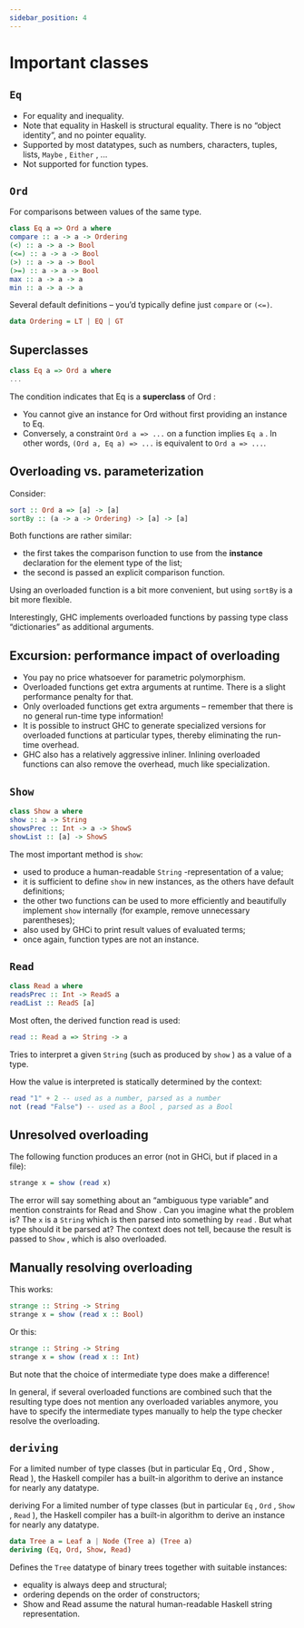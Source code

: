 ```yaml
---
sidebar_position: 4
---
```


# Important classes

## `Eq`

- For equality and inequality.
- Note that equality in Haskell is structural equality. There is no
“object identity”, and no pointer equality.
- Supported by most datatypes, such as numbers, characters, tuples, lists, `Maybe` , `Either` , ...
- Not supported for function types.

## `Ord`

For comparisons between values of the same type.

```hs
class Eq a => Ord a where
compare :: a -> a -> Ordering
(<) :: a -> a -> Bool
(<=) :: a -> a -> Bool
(>) :: a -> a -> Bool
(>=) :: a -> a -> Bool
max :: a -> a -> a
min :: a -> a -> a
```

Several default definitions – you’d typically define just `compare` or `(<=)`.

```hs
data Ordering = LT | EQ | GT
```

## Superclasses

```hs
class Eq a => Ord a where
...
```

The condition indicates that Eq is a **superclass** of Ord :

- You cannot give an instance for Ord without first providing an instance to Eq.
- Conversely, a constraint `Ord a => ...` on a function implies `Eq a` . In other words, `(Ord a, Eq a) => ...` is equivalent to
`Ord a => ...`.

## Overloading vs. parameterization

Consider:

```hs
sort :: Ord a => [a] -> [a]
sortBy :: (a -> a -> Ordering) -> [a] -> [a]
```

Both functions are rather similar:

- the first takes the comparison function to use from the **instance** declaration for the element type of the list;
- the second is passed an explicit comparison function.

Using an overloaded function is a bit more convenient, but using `sortBy` is a bit more flexible.

Interestingly, GHC implements overloaded functions by passing type
class “dictionaries” as additional arguments.

## Excursion: performance impact of overloading

- You pay no price whatsoever for parametric polymorphism.
- Overloaded functions get extra arguments at runtime. There is a
slight performance penalty for that.
- Only overloaded functions get extra arguments – remember that
there is no general run-time type information!
- It is possible to instruct GHC to generate specialized versions for
overloaded functions at particular types, thereby eliminating the
run-time overhead.
- GHC also has a relatively aggressive inliner. Inlining overloaded
functions can also remove the overhead, much like specialization.

## `Show`

```hs
class Show a where
show :: a -> String
showsPrec :: Int -> a -> ShowS
showList :: [a] -> ShowS
```

The most important method is `show`:

- used to produce a human-readable `String` -representation of a
value;
- it is sufficient to define `show` in new instances, as the others
have default definitions;
- the other two functions can be used to more efficiently and
beautifully implement `show` internally (for example, remove
unnecessary parentheses);
- also used by GHCi to print result values of evaluated terms;
- once again, function types are not an instance.

## `Read`

```hs
class Read a where
readsPrec :: Int -> ReadS a
readList :: ReadS [a]
```

Most often, the derived function read is used:

```hs
read :: Read a => String -> a
```

Tries to interpret a given `String` (such as produced by `show` ) as a value of a type.

How the value is interpreted is statically determined by the context:

```hs
read "1" + 2 -- used as a number, parsed as a number
not (read "False") -- used as a Bool , parsed as a Bool
```

## Unresolved overloading

The following function produces an error (not in GHCi, but if placed in a
file):

```hs
strange x = show (read x)
```

The error will say something about an “ambiguous type variable” and
mention constraints for Read and Show .
Can you imagine what the problem is?
The `x` is a `String` which is then parsed into something by `read` .
But what type should it be parsed at? The context does not tell,
because the result is passed to `Show` , which is also overloaded.

## Manually resolving overloading

This works:

```hs
strange :: String -> String
strange x = show (read x :: Bool)
```

Or this:

```hs
strange :: String -> String
strange x = show (read x :: Int)
```

But note that the choice of intermediate type does make a difference!

In general, if several overloaded functions are combined such that the
resulting type does not mention any overloaded variables anymore,
you have to specify the intermediate types manually to help the type
checker resolve the overloading.

## `deriving`

For a limited number of type classes (but in particular Eq , Ord ,
Show , Read ), the Haskell compiler has a built-in algorithm to derive
an instance for nearly any datatype.

deriving
For a limited number of type classes (but in particular `Eq` , `Ord` ,
`Show` , `Read` ), the Haskell compiler has a built-in algorithm to derive
an instance for nearly any datatype.

```hs
data Tree a = Leaf a | Node (Tree a) (Tree a)
deriving (Eq, Ord, Show, Read)
```

Defines the `Tree` datatype of binary trees together with suitable
instances:

- equality is always deep and structural;
- ordering depends on the order of constructors;
- Show and Read assume the natural human-readable Haskell
string representation.
